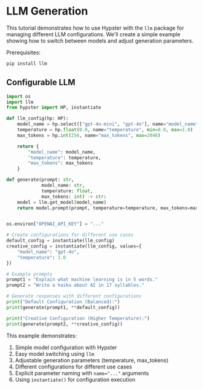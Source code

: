 # LLM Generation

This tutorial demonstrates how to use Hypster with the `llm` package for managing different LLM configurations. We'll create a simple example showing how to switch between models and adjust generation parameters.

Prerequisites:

```bash
pip install llm
```

## Configurable LLM

```python
import os
import llm
from hypster import HP, instantiate

def llm_config(hp: HP):
    model_name = hp.select(["gpt-4o-mini", "gpt-4o"], name="model_name")
    temperature = hp.float(0.0, name="temperature", min=0.0, max=1.0)
    max_tokens = hp.int(256, name="max_tokens", max=2048)

    return {
        "model_name": model_name,
        "temperature": temperature,
        "max_tokens": max_tokens
    }

def generate(prompt: str,
             model_name: str,
             temperature: float,
             max_tokens: int) -> str:
    model = llm.get_model(model_name)
    return model.prompt(prompt, temperature=temperature, max_tokens=max_tokens)


os.environ["OPENAI_API_KEY"] = "..."

# Create configurations for different use cases
default_config = instantiate(llm_config)
creative_config = instantiate(llm_config, values={
    "model_name": "gpt-4o",
    "temperature": 1.0
})

# Example prompts
prompt1 = "Explain what machine learning is in 5 words."
prompt2 = "Write a haiku about AI in 17 syllables."

# Generate responses with different configurations
print("Default Configuration (Balanced):")
print(generate(prompt1, **default_config))

print("Creative Configuration (Higher Temperature):")
print(generate(prompt2, **creative_config))
```

This example demonstrates:

1. Simple model configuration with Hypster
2. Easy model switching using `llm`
3. Adjustable generation parameters (temperature, max\_tokens)
4. Different configurations for different use cases
5. Explicit parameter naming with `name="..."` arguments
6. Using `instantiate()` for configuration execution
